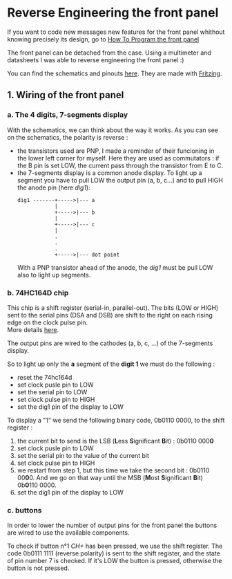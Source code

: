# Reverse Engineering the front panel

If you want to code new messages  new features for the front panel whithout knowing precisely its design, go to [How To Program the front panel](how_to_program.md)

The front panel can be detached from the case. Using a multimeter and datasheets 
I was able to reverse engineering the front panel :)

You can find the schematics and pinouts [here](../schematics). 
They are made with [Fritzing](http://fritzing.org/home/).


## 1. Wiring of the front panel

### a. The 4 digits, 7-segments display
With the schematics, we can think about the way it works. 
As you can see on the schematics, the polarity is reverse :
* the transistors used are PNP, I made a reminder of their funcioning in the lower left corner for myself. Here they are used as commutators : if the B pin is set LOW, the current pass through the transistor from E to C.
* the 7-segments display is a common anode display. To light up a segment you have to pull LOW the output pin (a, b, c...) and to pull HIGH the anode pin (here *dig1*):
	```
	dig1 -------+----->|--- a
	            |
	            +----->|--- b
	       	    |
	            +----->|--- c
	            |
	            .
	            .
	            .
	            +----->|--- dot point
	``` 
	With a PNP transistor ahead of the anode, the *dig1* must be pull LOW also to light up segments.


### b. 74HC164D chip
This chip is a shift register (serial-in, parallel-out). The bits (LOW or HIGH) sent to the serial pins (DSA and DSB) are shift to the right on each rising edge on the clock pulse pin.   
More details [here](../schematics/74hc164d.pdf).

The output pins are wired to the cathodes (a, b, c, ...) of the 7-segments display.

So to light up only the **a** segment of the **digit 1** we must do the following :
* reset the 74hc164d
* set clock pusle pin to LOW
* set the serial pin to LOW
* set clock pulse pin to HIGH
* set the dig1 pin of the display to LOW

To display a "1" we send the following binary code, 0b0110 0000, to the shift register :
1. the current bit to send is the LSB (**L**ess **S**ignificant **B**it) : 0b0110 000**0**
2. set clock pusle pin to LOW
3. set the serial pin to the value of the current bit
4. set clock pulse pin to HIGH
5. we restart from step 1, but this time we take the second bit : 0b0110 00**0**0. And we go on that way until the MSB (**M**ost **S**ignificant **B**it) 0b**0**110 0000.
6. set the dig1 pin of the display to LOW


### c. buttons
In order to lower the number of output pins for the front panel the buttons are wired to use the available components.

To check if button n°1 *CH+* has been pressed, we use the shift register. The code 0b0111 1111 (reverse polarity) is sent to the shift register, and the state of pin number 7 is checked. If it's LOW the button is pressed, otherwise the button is not pressed.